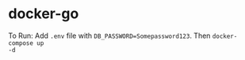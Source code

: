 # docker-go

To Run:
Add `.env` file with `DB_PASSWORD=Somepassword123`.
Then <code>docker-compose up -d</code>
